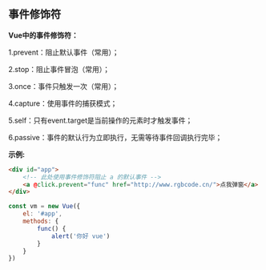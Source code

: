 ## 事件修饰符

**Vue中的事件修饰符：**

1.prevent：阻止默认事件（常用）；

2.stop：阻止事件冒泡（常用）；

3.once：事件只触发一次（常用）；

4.capture：使用事件的捕获模式；

5.self：只有event.target是当前操作的元素时才触发事件；

6.passive：事件的默认行为立即执行，无需等待事件回调执行完毕；



**示例:**

```html
<div id="app">
    <!-- 此处使用事件修饰符阻止 a 的默认事件 -->
    <a @click.prevent="func" href="http://www.rgbcode.cn/">点我弹窗</a>
</div>
```



```js
const vm = new Vue({
    el: '#app',
    methods: {
        func() {
            alert('你好 vue')
        }
    }
})
```


